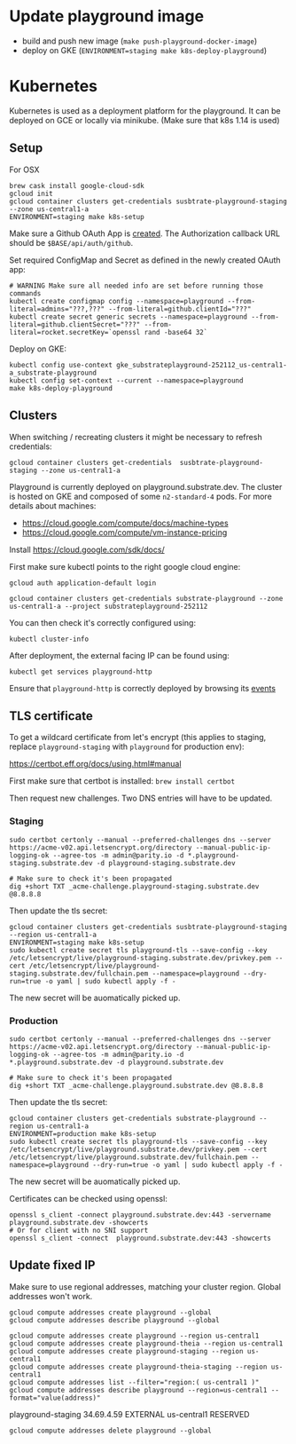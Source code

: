 # Update playground image

* build and push new image (`make push-playground-docker-image`)
* deploy on GKE (`ENVIRONMENT=staging make k8s-deploy-playground`)

# Kubernetes

Kubernetes is used as a deployment platform for the playground. It can be deployed on GCE or locally via minikube.
(Make sure that k8s 1.14 is used)

## Setup

For OSX

```
brew cask install google-cloud-sdk
gcloud init
gcloud container clusters get-credentials susbtrate-playground-staging --zone us-central1-a
ENVIRONMENT=staging make k8s-setup
```

Make sure a Github OAuth App is [created](https://docs.github.com/en/developers/apps/creating-an-oauth-app). The Authorization callback URL should be `$BASE/api/auth/github`.

Set required ConfigMap and Secret as defined in the newly created OAuth app:

```shell
# WARNING Make sure all needed info are set before running those commands
kubectl create configmap config --namespace=playground --from-literal=admins="???,???" --from-literal=github.clientId="???"
kubectl create secret generic secrets --namespace=playground --from-literal=github.clientSecret="???" --from-literal=rocket.secretKey=`openssl rand -base64 32`
```

Deploy on GKE:

```
kubectl config use-context gke_substrateplayground-252112_us-central1-a_substrate-playground
kubectl config set-context --current --namespace=playground
make k8s-deploy-playground
```

## Clusters

When switching / recreating clusters it might be necessary to refresh credentials:

```
gcloud container clusters get-credentials  susbtrate-playground-staging --zone us-central1-a
```

Playground is currently deployed on playground.substrate.dev. The cluster is hosted on GKE and composed of some `n2-standard-4` pods.
For more details about machines:

* https://cloud.google.com/compute/docs/machine-types
* https://cloud.google.com/compute/vm-instance-pricing

Install https://cloud.google.com/sdk/docs/

First make sure kubectl points to the right google cloud engine:

```
gcloud auth application-default login

gcloud container clusters get-credentials substrate-playground --zone us-central1-a --project substrateplayground-252112
```

You can then check it's correctly configured using:

```
kubectl cluster-info
```

After deployment, the external facing IP can be found using:

```
kubectl get services playground-http
```

Ensure that `playground-http` is correctly deployed by browsing its [events](https://console.cloud.google.com/kubernetes/service/us-central1-a/substrate-playground/default/playground-http?project=substrateplayground-252112&organizationId=939403632241&tab=events&duration=PT1H&pod_summary_list_tablesize=20&playground-http_events_tablesize=50)

## TLS certificate

To get a wildcard certificate from let's encrypt (this applies to staging, replace `playground-staging` with `playground` for production env):

https://certbot.eff.org/docs/using.html#manual

First make sure that certbot is installed: `brew install certbot`

Then request new challenges. Two DNS entries will have to be updated.

### Staging

```
sudo certbot certonly --manual --preferred-challenges dns --server https://acme-v02.api.letsencrypt.org/directory --manual-public-ip-logging-ok --agree-tos -m admin@parity.io -d *.playground-staging.substrate.dev -d playground-staging.substrate.dev

# Make sure to check it's been propagated 
dig +short TXT _acme-challenge.playground-staging.substrate.dev @8.8.8.8
```

Then update the tls secret:

```
gcloud container clusters get-credentials susbtrate-playground-staging --region us-central1-a
ENVIRONMENT=staging make k8s-setup
sudo kubectl create secret tls playground-tls --save-config --key /etc/letsencrypt/live/playground-staging.substrate.dev/privkey.pem --cert /etc/letsencrypt/live/playground-staging.substrate.dev/fullchain.pem --namespace=playground --dry-run=true -o yaml | sudo kubectl apply -f -
```

The new secret will be auomatically picked up.

### Production

```
sudo certbot certonly --manual --preferred-challenges dns --server https://acme-v02.api.letsencrypt.org/directory --manual-public-ip-logging-ok --agree-tos -m admin@parity.io -d *.playground.substrate.dev -d playground.substrate.dev

# Make sure to check it's been propagated 
dig +short TXT _acme-challenge.playground.substrate.dev @8.8.8.8
```

Then update the tls secret:

```
gcloud container clusters get-credentials substrate-playground --region us-central1-a
ENVIRONMENT=production make k8s-setup
sudo kubectl create secret tls playground-tls --save-config --key /etc/letsencrypt/live/playground.substrate.dev/privkey.pem --cert /etc/letsencrypt/live/playground.substrate.dev/fullchain.pem --namespace=playground --dry-run=true -o yaml | sudo kubectl apply -f -
```

The new secret will be auomatically picked up.

Certificates can be checked using openssl:

```shell
openssl s_client -connect playground.substrate.dev:443 -servername playground.substrate.dev -showcerts
# Or for client with no SNI support
openssl s_client -connect  playground.substrate.dev:443 -showcerts
```

## Update fixed IP

Make sure to use regional addresses, matching your cluster region. Global addresses won't work.

```
gcloud compute addresses create playground --global
gcloud compute addresses describe playground --global
```

```
gcloud compute addresses create playground --region us-central1
gcloud compute addresses create playground-theia --region us-central1
gcloud compute addresses create playground-staging --region us-central1
gcloud compute addresses create playground-theia-staging --region us-central1
gcloud compute addresses list --filter="region:( us-central1 )"
gcloud compute addresses describe playground --region=us-central1 --format="value(address)"
```

playground-staging        34.69.4.59      EXTERNAL                    us-central1          RESERVED

```
gcloud compute addresses delete playground --global
```
